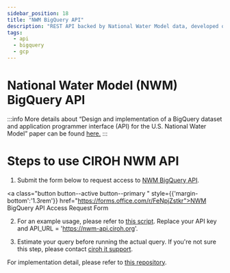 ```yaml
---
sidebar_position: 18
title: "NWM BigQuery API"
description: "REST API backed by National Water Model data, developed on Google Cloud Platform"
tags:
  - api
  - bigquery
  - gcp
---
```


# National Water Model (NWM) BigQuery API

:::info
More details about “Design and implementation of a BigQuery dataset and application programmer interface (API) for the U.S. National Water Model” paper can be found [here.](https://www.sciencedirect.com/science/article/pii/S1364815224001841)
:::

# Steps to use CIROH NWM API
1. Submit the form below to request access to [NWM BigQuery API](https://nwm-api.ciroh.org/).

<a class="button button--active button--primary " style={{'margin-bottom':'1.3rem'}} href="https://forms.office.com/r/FeNpjZstkr">NWM BigQuery API Access Request Form</a>

2. For an example usage, please refer to [this script](https://github.com/BYU-Hydroinformatics/api-nwm-gcp/blob/main/examples/notebooks/nwm_usgs_streamflow_plot.ipynb). Replace your API key and API_URL = 'https://nwm-api.ciroh.org'.

3. Estimate your query before running the actual query. If you're not sure this step, please contact [ciroh it support](https://ciroh.ua.edu/contact-us/).

For implementation detail, please refer to [this repository](https://github.com/BYU-Hydroinformatics/api-nwm-gcp).
